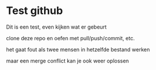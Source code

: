 # Test github

Dit is een test, even kijken wat er gebeurt

clone deze repo en oefen met pull/push/commit, etc.

het gaat fout als twee mensen in hetzelfde bestand werken

maar een merge conflict kan je ook weer oplossen
